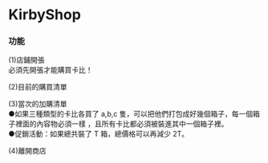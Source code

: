 # KirbyShop 

### 功能

(1)店鋪開張  
必須先開張才能購買卡比！

(2)目前的購買清單  


(3)當次的加購清單  
●如果三種類型的卡⽐各買了 a,b,c 隻，可以把他們打包成好幾個箱⼦，每⼀個箱⼦裡⾯的內容物必須⼀樣 ，且所有卡⽐都必須被裝進其中⼀個箱⼦裡。  
●促銷活動：如果總共裝了 T 箱，總價格可以再減少 2T。  

(4)離開商店
